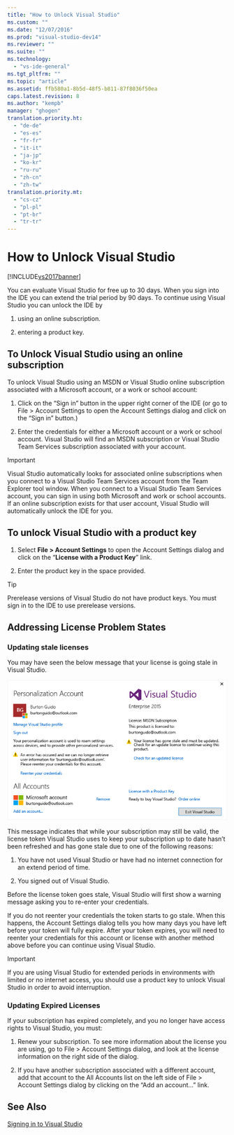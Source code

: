 ```yaml
---
title: "How to Unlock Visual Studio"
ms.custom: ""
ms.date: "12/07/2016"
ms.prod: "visual-studio-dev14"
ms.reviewer: ""
ms.suite: ""
ms.technology: 
  - "vs-ide-general"
ms.tgt_pltfrm: ""
ms.topic: "article"
ms.assetid: ffb580a1-8b5d-48f5-b811-87f8036f50ea
caps.latest.revision: 8
ms.author: "kempb"
manager: "ghogen"
translation.priority.ht: 
  - "de-de"
  - "es-es"
  - "fr-fr"
  - "it-it"
  - "ja-jp"
  - "ko-kr"
  - "ru-ru"
  - "zh-cn"
  - "zh-tw"
translation.priority.mt: 
  - "cs-cz"
  - "pl-pl"
  - "pt-br"
  - "tr-tr"
---
```

# How to Unlock Visual Studio
[!INCLUDE[vs2017banner](../code-quality/includes/vs2017banner.md)]

You can evaluate Visual Studio for free up to 30 days. When you sign into the IDE you can extend the trial period by 90 days. To continue using Visual Studio you can unlock the IDE by  
  
1.  using an online subscription.  
  
2.  entering a product key.  
  
## To Unlock Visual Studio using an online subscription  
 To unlock Visual Studio using an MSDN or Visual Studio online subscription associated with a Microsoft account, or a work or school account:  
  
1.  Click on the “Sign in” button in the upper right corner of the IDE (or go to File > Account Settings to open the Account Settings dialog and click on the “Sign in” button.)  
  
2.  Enter the credentials for either a Microsoft account or a work or school account. Visual Studio will find an MSDN subscription or Visual Studio Team Services subscription associated with your account.  
  
> [!IMPORTANT]
>  Visual Studio automatically looks for associated online subscriptions when you connect to a Visual Studio Team Services account from the Team Explorer tool window. When you connect to a Visual Studio Team Services account, you can sign in using both Microsoft and work or school accounts. If an online subscription exists for that user account, Visual Studio will automatically unlock the IDE for you.  
  
## To unlock Visual Studio with a product key  
  
1.  Select **File > Account Settings** to open the Account Settings dialog and click on the “**License with a Product Key**” link.  
  
2.  Enter the product key in the space provided.  
  
> [!TIP]
>  Prerelease versions of Visual Studio do not have product keys. You must sign in to the IDE to use prerelease versions.  
  
## Addressing License Problem States  
  
### Updating stale licenses  
 You may have seen the below message that your license is going stale in Visual Studio.  
  
 ![Visual Studio User Information Dialog](../ide/media/vs2013_userinfo.png "VS2013_UserInfo")  
  
 This message indicates that while your subscription may still be valid, the license token Visual Studio uses to keep your subscription up to date hasn’t been refreshed and has gone stale due to one of the following reasons:  
  
1.  You have not used Visual Studio or have had no internet connection for an extend period of time.  
  
2.  You signed out of Visual Studio.  
  
 Before the license token goes stale, Visual Studio will first show a warning message asking you to re-enter your credentials.  
  
 If you do not reenter your credentials the token starts to go stale. When this happens, the Account Settings dialog tells you how many days you have left before your token will fully expire. After your token expires, you will need to reenter your credentials for this account or license with another method above before you can continue using Visual Studio.  
  
> [!IMPORTANT]
>  If you are using Visual Studio for extended periods in environments with limited or no internet access, you should use a product key to unlock Visual Studio in order to avoid interruption.  
  
### Updating Expired Licenses  
 If your subscription has expired completely, and you no longer have access rights to Visual Studio, you must:  
  
1.  Renew your subscription. To see more information about the license you are using, go to File > Account Settings dialog, and look at the license information on the right side of the dialog.  
  
2.  If you have another subscription associated with a different account, add that account to the All Accounts list on the left side of File > Account Settings dialog by clicking on the “Add an account…” link.  
  
## See Also  
 [Signing in to Visual Studio](../ide/signing-in-to-visual-studio.md)